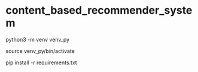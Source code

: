 # content_based_recommender_system

python3 -m venv venv_py

source venv_py/bin/activate

pip install -r requirements.txt
